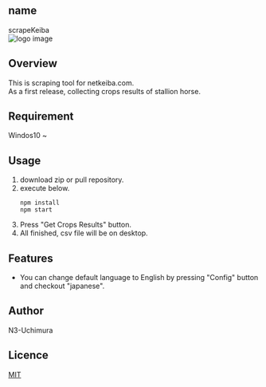 ## name
scrapeKeiba    
![logo image](https://github.com/user-attachments/assets/bca4a57e-745e-4810-89dc-dffbf977e253")

## Overview
This is scraping tool for netkeiba.com.  
As a first release, collecting crops results of stallion horse.

## Requirement
Windos10 ~  

## Usage
1. download zip or pull repository.
2. execute below.
   ```
   npm install
   npm start
   ```
3. Press "Get Crops Results" button.
4. All finished, csv file will be on desktop.

## Features
+ You can change default language to English by pressing "Config" button and checkout "japanese".
  
## Author
N3-Uchimura

## Licence

[MIT](https://mit-license.org/)
